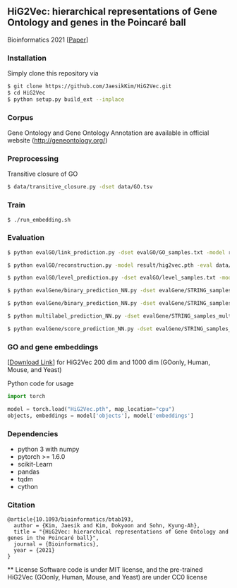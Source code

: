 ## HiG2Vec: hierarchical representations of Gene Ontology and genes in the Poincaré ball
Bioinformatics 2021
[[Paper](https://academic.oup.com/bioinformatics/article/37/18/2971/6184857)]

### Installation
Simply clone this repository via

```bash
$ git clone https://github.com/JaesikKim/HiG2Vec.git
$ cd HiG2Vec
$ python setup.py build_ext --inplace 
```

### Corpus
Gene Ontology and Gene Ontology Annotation are available in official website (http://geneontology.org/)

### Preprocessing
Transitive closure of GO
```bash
$ data/transitive_closure.py -dset data/GO.tsv
```

### Train
```bash
$ ./run_embedding.sh
```

### Evaluation
```bash
$ python evalGO/link_prediction.py -dset evalGO/GO_samples.txt -model result/hig2vec.pth -distfn poincare
```

```bash
$ python evalGO/reconstruction.py -model result/hig2vec.pth -eval data/GO_closure.tsv -distfn poincare
```

```bash
$ python evalGO/level_prediction.py -dset evalGO/level_samples.txt -model result/hig2vec.pth -fout evalGO/level_output.txt 
```

```bash
$ python evalGene/binary_prediction_NN.py -dset evalGene/STRING_samples_binary.csv -model result/hig2vec.pth -fout evalGene/binary_output.txt
```

```bash
$ python evalGene/binary_prediction_NN.py -dset evalGene/STRING_samples_binary.csv -model result/hig2vec.pth -fout evalGene/binary_output.txt
```

```bash
$ python multilabel_prediction_NN.py -dset evalGene/STRING_samples_multilabel.csv -model result/hig2vec.pth
```

```bash
$ python evalGene/score_prediction_NN.py -dset evalGene/STRING_samples_score.csv -model result/hig2vec.pth -fout evalGene/score_output.txt
```

### GO and gene embeddings
[[Download Link](https://drive.google.com/drive/folders/1WIjFSGh9E3z-PIXNOxbwjmG8EJc2j4XT?usp=sharing)] for HiG2Vec 200 dim and 1000 dim (GOonly, Human, Mouse, and Yeast)


Python code for usage
```python
import torch

model = torch.load("HiG2Vec.pth", map_location="cpu")
objects, embeddings = model['objects'], model['embeddings']
```

### Dependencies
- python 3 with numpy
- pytorch >= 1.6.0
- scikit-Learn
- pandas
- tqdm
- cython

### Citation
```
@article{10.1093/bioinformatics/btab193, 
  author = {Kim, Jaesik and Kim, Dokyoon and Sohn, Kyung-Ah},
  title = "{HiG2Vec: hierarchical representations of Gene Ontology and genes in the Poincaré ball}",
  journal = {Bioinformatics},
  year = {2021}
}
```

** License
Software code is under MIT license, and the pre-trained HiG2Vec (GOonly, Human, Mouse, and Yeast) are under CC0 license
